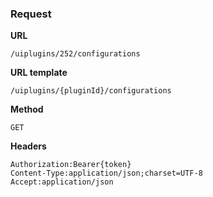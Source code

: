 ### Request

**URL**

`/uiplugins/252/configurations`

**URL template**

`/uiplugins/{pluginId}/configurations`

**Method**

`GET`

**Headers**

`Authorization:Bearer{token}`  
`Content-Type:application/json;charset=UTF-8`  
`Accept:application/json`  
